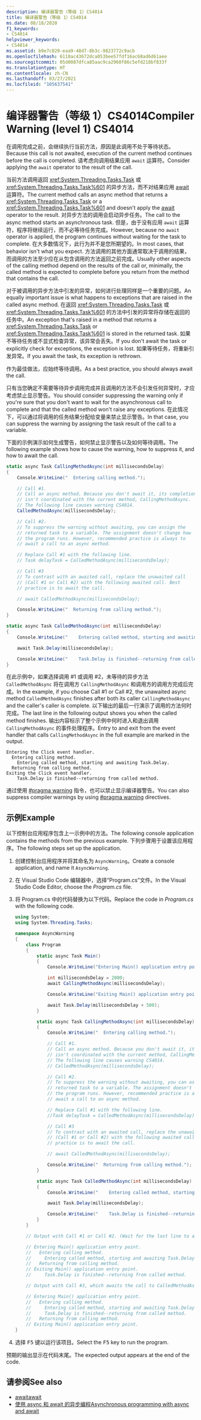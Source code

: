 ```yaml
---
description: 编译器警告（等级 1）CS4014
title: 编译器警告（等级 1）CS4014
ms.date: 08/18/2020
f1_keywords:
- CS4014
helpviewer_keywords:
- CS4014
ms.assetid: b9e7c029-eaa9-48d7-8b3c-9823772c9acb
ms.openlocfilehash: 6118ac43672dca053bee57fdf16ac68ad6d61aee
ms.sourcegitcommit: 05d0087dfca85aac9ca2960f86c5efd218bf833f
ms.translationtype: HT
ms.contentlocale: zh-CN
ms.lasthandoff: 03/27/2021
ms.locfileid: "105637541"
---
```

# <a name="compiler-warning-level-1-cs4014"></a><span data-ttu-id="0a854-103">编译器警告（等级 1）CS4014</span><span class="sxs-lookup"><span data-stu-id="0a854-103">Compiler Warning (level 1) CS4014</span></span>

<span data-ttu-id="0a854-104">在调用完成之前，会继续执行当前方法，原因是此调用不处于等待状态。</span><span class="sxs-lookup"><span data-stu-id="0a854-104">Because this call is not awaited, execution of the current method continues before the call is completed.</span></span> <span data-ttu-id="0a854-105">请考虑向调用结果应用 `await` 运算符。</span><span class="sxs-lookup"><span data-stu-id="0a854-105">Consider applying the `await` operator to the result of the call.</span></span>

<span data-ttu-id="0a854-106">当前方法调用返回 <xref:System.Threading.Tasks.Task> 或 <xref:System.Threading.Tasks.Task%601> 的异步方法，而不对结果应用 [await](../operators/await.md) 运算符。</span><span class="sxs-lookup"><span data-stu-id="0a854-106">The current method calls an async method that returns a <xref:System.Threading.Tasks.Task> or a <xref:System.Threading.Tasks.Task%601> and doesn't apply the [await](../operators/await.md) operator to the result.</span></span> <span data-ttu-id="0a854-107">对异步方法的调用会启动异步任务。</span><span class="sxs-lookup"><span data-stu-id="0a854-107">The call to the async method starts an asynchronous task.</span></span> <span data-ttu-id="0a854-108">但是，由于没有应用 `await` 运算符，程序将继续运行，而不必等待任务完成。</span><span class="sxs-lookup"><span data-stu-id="0a854-108">However, because no `await` operator is applied, the program continues without waiting for the task to complete.</span></span> <span data-ttu-id="0a854-109">在大多数情况下，此行为并不是您所期望的。</span><span class="sxs-lookup"><span data-stu-id="0a854-109">In most cases, that behavior isn't what you expect.</span></span> <span data-ttu-id="0a854-110">方法调用的其他方面通常取决于调用的结果，而调用的方法至少应在从包含调用的方法返回之前完成。</span><span class="sxs-lookup"><span data-stu-id="0a854-110">Usually other aspects of the calling method depend on the results of the call or, minimally, the called method is expected to complete before you return from the method that contains the call.</span></span>

<span data-ttu-id="0a854-111">对于被调用的异步方法中引发的异常，如何进行处理同样是一个重要的问题。</span><span class="sxs-lookup"><span data-stu-id="0a854-111">An equally important issue is what happens to exceptions that are raised in the called async method.</span></span> <span data-ttu-id="0a854-112">在返回 <xref:System.Threading.Tasks.Task> 或 <xref:System.Threading.Tasks.Task%601> 的方法中引发的异常将存储在返回的任务中。</span><span class="sxs-lookup"><span data-stu-id="0a854-112">An exception that's raised in a method that returns a <xref:System.Threading.Tasks.Task> or  <xref:System.Threading.Tasks.Task%601> is stored in the returned task.</span></span> <span data-ttu-id="0a854-113">如果不等待任务或不显式检查异常，该异常会丢失。</span><span class="sxs-lookup"><span data-stu-id="0a854-113">If you don't await the task or explicitly check for exceptions, the exception is lost.</span></span> <span data-ttu-id="0a854-114">如果等待任务，将重新引发异常。</span><span class="sxs-lookup"><span data-stu-id="0a854-114">If you await the task, its exception is rethrown.</span></span>

<span data-ttu-id="0a854-115">作为最佳做法，应始终等待调用。</span><span class="sxs-lookup"><span data-stu-id="0a854-115">As a best practice, you should always await the call.</span></span>

<span data-ttu-id="0a854-116">只有当您确定不需要等待异步调用完成并且调用的方法不会引发任何异常时，才应考虑禁止显示警告。</span><span class="sxs-lookup"><span data-stu-id="0a854-116">You should consider suppressing the warning only if you're sure that you don't want to wait for the asynchronous call to complete and that the called method won't raise any exceptions.</span></span> <span data-ttu-id="0a854-117">在此情况下，可以通过将调用的任务结果分配给变量来禁止显示警告。</span><span class="sxs-lookup"><span data-stu-id="0a854-117">In that case, you can suppress the warning by assigning the task result of the call to a variable.</span></span>

<span data-ttu-id="0a854-118">下面的示例演示如何生成警告，如何禁止显示警告以及如何等待调用。</span><span class="sxs-lookup"><span data-stu-id="0a854-118">The following example shows how to cause the warning, how to suppress it, and how to await the call.</span></span>

```csharp
static async Task CallingMethodAsync(int millisecondsDelay)
{
    Console.WriteLine("  Entering calling method.");

    // Call #1.
    // Call an async method. Because you don't await it, its completion
    // isn't coordinated with the current method, CallingMethodAsync.
    // The following line causes warning CS4014.
    CalledMethodAsync(millisecondsDelay);

    // Call #2.
    // To suppress the warning without awaiting, you can assign the
    // returned task to a variable. The assignment doesn't change how
    // the program runs. However, recommended practice is always to
    // await a call to an async method.

    // Replace Call #1 with the following line.
    // Task delayTask = CalledMethodAsync(millisecondsDelay);

    // Call #3
    // To contrast with an awaited call, replace the unawaited call
    // (Call #1 or Call #2) with the following awaited call. Best
    // practice is to await the call.

    // await CalledMethodAsync(millisecondsDelay);

    Console.WriteLine("  Returning from calling method.");
}

static async Task CalledMethodAsync(int millisecondsDelay)
{
    Console.WriteLine("    Entering called method, starting and awaiting Task.Delay.");

    await Task.Delay(millisecondsDelay);

    Console.WriteLine("    Task.Delay is finished--returning from called method.");
}
```

<span data-ttu-id="0a854-119">在此示例中，如果选择调用 #1 或调用 #2，未等待的异步方法 `CalledMethodAsync` 将在调用方 `CallingMethodAsync` 和调用方的调用方完成后完成。</span><span class="sxs-lookup"><span data-stu-id="0a854-119">In the example, if you choose Call #1 or Call #2, the unawaited async method `CalledMethodAsync` finishes after both its caller `CallingMethodAsync` and the caller's caller is complete.</span></span> <span data-ttu-id="0a854-120">以下输出的最后一行演示了调用的方法何时完成。</span><span class="sxs-lookup"><span data-stu-id="0a854-120">The last line in the following output shows you when the called method finishes.</span></span> <span data-ttu-id="0a854-121">输出内容标示了整个示例中何时进入和退出调用 `CallingMethodAsync` 的事件处理程序。</span><span class="sxs-lookup"><span data-stu-id="0a854-121">Entry to and exit from the event handler that calls `CallingMethodAsync` in the full example are marked in the output.</span></span>

```console
Entering the Click event handler.
  Entering calling method.
    Entering called method, starting and awaiting Task.Delay.
  Returning from calling method.
Exiting the Click event handler.
    Task.Delay is finished--returning from called method.
```

<span data-ttu-id="0a854-122">通过使用 [#pragma warning](../preprocessor-directives.md#pragma-warning) 指令，也可以禁止显示编译器警告。</span><span class="sxs-lookup"><span data-stu-id="0a854-122">You can also suppress compiler warnings by using [#pragma warning](../preprocessor-directives.md#pragma-warning) directives.</span></span>

## <a name="example"></a><span data-ttu-id="0a854-123">示例</span><span class="sxs-lookup"><span data-stu-id="0a854-123">Example</span></span>

<span data-ttu-id="0a854-124">以下控制台应用程序包含上一示例中的方法。</span><span class="sxs-lookup"><span data-stu-id="0a854-124">The following console application contains the methods from the previous example.</span></span> <span data-ttu-id="0a854-125">下列步骤用于设置该应用程序。</span><span class="sxs-lookup"><span data-stu-id="0a854-125">The following steps set up the application.</span></span>

1. <span data-ttu-id="0a854-126">创建控制台应用程序并将其命名为 `AsyncWarning`。</span><span class="sxs-lookup"><span data-stu-id="0a854-126">Create a console application, and name it `AsyncWarning`.</span></span>
1. <span data-ttu-id="0a854-127">在 Visual Studio Code 编辑器中，选择“Program.cs”文件。</span><span class="sxs-lookup"><span data-stu-id="0a854-127">In the Visual Studio Code Editor, choose the *Program.cs* file.</span></span>
1. <span data-ttu-id="0a854-128">将 Program.cs 中的代码替换为以下代码。</span><span class="sxs-lookup"><span data-stu-id="0a854-128">Replace the code in *Program.cs* with the following code.</span></span>

    ```csharp
    using System;
    using System.Threading.Tasks;

    namespace AsyncWarning
    {
        class Program
        {
            static async Task Main()
            {
                Console.WriteLine("Entering Main() application entry point.");

                int millisecondsDelay = 2000;
                await CallingMethodAsync(millisecondsDelay);

                Console.WriteLine("Exiting Main() application entry point.");

                await Task.Delay(millisecondsDelay + 500);
            }

            static async Task CallingMethodAsync(int millisecondsDelay)
            {
                Console.WriteLine("  Entering calling method.");

                // Call #1.
                // Call an async method. Because you don't await it, its completion
                // isn't coordinated with the current method, CallingMethodAsync.
                // The following line causes warning CS4014.
                // CalledMethodAsync(millisecondsDelay);

                // Call #2.
                // To suppress the warning without awaiting, you can assign the
                // returned task to a variable. The assignment doesn't change how
                // the program runs. However, recommended practice is always to
                // await a call to an async method.

                // Replace Call #1 with the following line.
                //Task delayTask = CalledMethodAsync(millisecondsDelay);

                // Call #3
                // To contrast with an awaited call, replace the unawaited call
                // (Call #1 or Call #2) with the following awaited call. Best
                // practice is to await the call.

                // await CalledMethodAsync(millisecondsDelay);

                Console.WriteLine("  Returning from calling method.");
            }

            static async Task CalledMethodAsync(int millisecondsDelay)
            {
                Console.WriteLine("    Entering called method, starting and awaiting Task.Delay.");

                await Task.Delay(millisecondsDelay);

                Console.WriteLine("    Task.Delay is finished--returning from called method.");
            }
        }

        // Output with Call #1 or Call #2. (Wait for the last line to appear.)

        // Entering Main() application entry point.
        //   Entering calling method.
        //     Entering called method, starting and awaiting Task.Delay.
        //   Returning from calling method.
        // Exiting Main() application entry point.
        //     Task.Delay is finished--returning from called method.

        // Output with Call #3, which awaits the call to CalledMethodAsync.

        // Entering Main() application entry point.
        //   Entering calling method.
        //     Entering called method, starting and awaiting Task.Delay.
        //     Task.Delay is finished--returning from called method.
        //   Returning from calling method.
        // Exiting Main() application entry point.
    }
    ```

1. <span data-ttu-id="0a854-129">选择 <kbd>F5</kbd> 键以运行该项目。</span><span class="sxs-lookup"><span data-stu-id="0a854-129">Select the <kbd>F5</kbd> key to run the program.</span></span>

<span data-ttu-id="0a854-130">预期的输出显示在代码末尾。</span><span class="sxs-lookup"><span data-stu-id="0a854-130">The expected output appears at the end of the code.</span></span>

## <a name="see-also"></a><span data-ttu-id="0a854-131">请参阅</span><span class="sxs-lookup"><span data-stu-id="0a854-131">See also</span></span>

- [<span data-ttu-id="0a854-132">await</span><span class="sxs-lookup"><span data-stu-id="0a854-132">await</span></span>](../operators/await.md)
- [<span data-ttu-id="0a854-133">使用 async 和 await 的异步编程</span><span class="sxs-lookup"><span data-stu-id="0a854-133">Asynchronous programming with async and await</span></span>](../../programming-guide/concepts/async/index.md)
